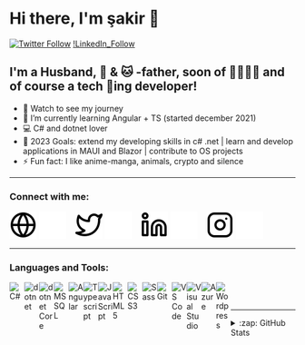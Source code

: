 # Hi there, I'm şakir 👋 

[![Twitter Follow](https://img.shields.io/twitter/follow/makkafada?color=1DA1F2&logo=twitter&style=for-the-badge)](https://twitter.com/intent/follow?original_referer=https%3A%2F%2Fgithub.com%2Fmakkafada&screen_name=makkafada)
[!LinkedIn_Follow](https://www.linkedin.com/in/%C5%9Fakirolgun/)


## I'm a Husband, 🐶 & 🐱 -father, soon of 👦🏻👦🏻 and of course a tech 💙ing developer!

- 🔭 Watch to see my journey
- 🌱 I’m currently learning Angular + TS (started december 2021)
- 💻 C# and dotnet lover  
- 🥅 2023 Goals: extend my developing skills in c# .net | learn and develop applications in MAUI and Blazor | contribute to OS projects     
- ⚡ Fun fact: I like anime-manga, animals, crypto and silence

---

### Connect with me:

[![website](./img/globe-light.svg)](https://makkafada.com#gh-light-mode-only)
[![website](./img/globe-dark.svg)](https://makkafada.com#gh-dark-mode-only)
&nbsp;&nbsp;
[![website](./img/twitter-light.svg)](https://twitter.com/makkafada#gh-light-mode-only)
[![website](./img/twitter-dark.svg)](https://twitter.com/makkafada#gh-dark-mode-only)
&nbsp;&nbsp;
[![website](./img/linkedin-light.svg)](https://linkedin.com/in/şakirolgun#gh-light-mode-only)
[![website](./img/linkedin-dark.svg)](https://linkedin.com/in/şakirolgun#gh-dark-mode-only)
&nbsp;&nbsp;
[![website](./img/instagram-light.svg)](https://instagram.com/makkafada#gh-light-mode-only)
[![website](./img/instagram-dark.svg)](https://instagram.com/makkafada#gh-dark-mode-only)


---

### Languages and Tools:



[<img align="left" alt="C#" width="26px" src="https://cdn.jsdelivr.net/gh/devicons/devicon/icons/csharp/csharp-original.svg"  />][csharp]
[<img align="left" alt="dotnet" width="26px" src="https://cdn.jsdelivr.net/gh/devicons/devicon/icons/dot-net/dot-net-original.svg"  />][dotnet]
[<img align="left" alt="dotnet Core" width="26px" src="https://cdn.jsdelivr.net/gh/devicons/devicon/icons/dotnetcore/dotnetcore-original.svg"  />][dotnetcore]
[<img align="left" alt="MSSQL" width="26px" src="https://cdn.jsdelivr.net/gh/devicons/devicon/icons/microsoftsqlserver/microsoftsqlserver-plain-wordmark.svg"  />][mssql]
[<img align="left" alt="Angular" width="26px" src="https://cdn.jsdelivr.net/gh/devicons/devicon/icons/angularjs/angularjs-original.svg"  />][angular]

[<img align="left" alt="Typescript" width="26px" src="https://cdn.jsdelivr.net/gh/devicons/devicon/icons/typescript/typescript-original.svg"  />][typescript]
[<img align="left" alt="JavaScript" width="26px" src="https://cdn.jsdelivr.net/gh/devicons/devicon/icons/javascript/javascript-original.svg"  />][javascript]

[<img align="left" alt="HTML5" width="26px" src="https://cdn.jsdelivr.net/gh/devicons/devicon/icons/html5/html5-original.svg"  />][html5]
[<img align="left" alt="CSS3" width="26px" src="https://cdn.jsdelivr.net/gh/devicons/devicon/icons/css3/css3-original.svg"  />][css3]
[<img align="left" alt="Sass" width="26px" src="https://cdn.jsdelivr.net/gh/devicons/devicon/icons/sass/sass-original.svg"  />][sass]


[<img align="left" alt="Git" width="26px" src="https://cdn.jsdelivr.net/gh/devicons/devicon/icons/git/git-original.svg"  />][git]
[<img align="left" alt="VS Code" width="26px" src="https://cdn.jsdelivr.net/gh/devicons/devicon/icons/vscode/vscode-original.svg"  />][vscode]
[<img align="left" alt="Visual Studio" width="26px" src="https://cdn.jsdelivr.net/gh/devicons/devicon/icons/visualstudio/visualstudio-plain.svg"  />][vs]
[<img align="left" alt="Azure" width="26px" src="https://cdn.jsdelivr.net/gh/devicons/devicon/icons/azure/azure-original.svg"  />][azure]
[<img align="left" alt="Wordpress" width="26px" src="https://cdn.jsdelivr.net/gh/devicons/devicon/icons/wordpress/wordpress-original.svg"  />][wordpress]

<br />
<br />

<!-- <details>
  <summary>:zap: Recent GitHub Activity</summary>
  


</details> -->
---
<details>
  <summary>:zap: GitHub Stats</summary>

  <img align="left"  alt="makkafada's GitHub Stats" src="https://github-readme-stats.vercel.app/api?username=makkafada&show_icons=true&hide_border=false&title_color=ff652f&icon_color=FFE400&bg_color=09131B&text_color=ffffff&border_color=0c1a25" />

</details>

[csharp]:https://docs.microsoft.com/en-us/dotnet/csharp/tour-of-csharp/
[dotnet]:https://docs.microsoft.com/de-de/dotnet/api/?view=netframework-4.8&preserve-view=true
[dotnetcore]:https://docs.microsoft.com/de-de/dotnet/?WT.mc_id=dotnet-35129-website
[mssql]:https://docs.microsoft.com/en-us/sql/?view=sql-server-ver15
[angular]:https://angular.io
[typescript]:https://www.typescriptlang.org
[javascript]:https://developer.mozilla.org/en-US/docs/Web/JavaScript
[html5]:https://wiki.selfhtml.org/wiki/HTML/Tutorials/HTML5
[css3]:https://developer.mozilla.org/en-US/docs/Web/CSS
[sass]:https://sass-lang.com
[git]:https://git-scm.com
[vscode]:https://code.visualstudio.com
[vs]:https://visualstudio.microsoft.com/vs
[azure]:https://docs.microsoft.com/en-us/azure/?product=popular
[wordpress]:https://developer.wordpress.org


[website]: https://makkafada.com
[twitter]: https://twitter.com/makkafada
[instagram]: https://instagram.com/makkafada
[linkedin]: https://linkedin.com/in/şakirolgun
